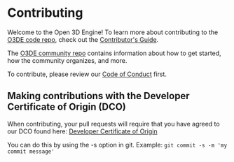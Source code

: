 # Contributing

Welcome to the Open 3D Engine! To learn more about contributing to the [O3DE code repo](README.md), check out the [Contributor's Guide](https://github.com/o3de/community/blob/main/CONTRIBUTING.md).

The [O3DE community repo](https://github.com/o3de/community) contains information about how to get started, how the community organizes, and more.

To contribute, please review our [Code of Conduct](https://github.com/o3de/o3de/blob/development/CODE_OF_CONDUCT.md) first. 

## Making contributions with the Developer Certificate of Origin (DCO)

When contributing, your pull requests will require that you have agreed to our DCO found here: [Developer Certificate of Origin](https://developercertificate.org/)

You can do this by using the -s option in git. 
Example: ```git commit -s -m 'my commit message'```
